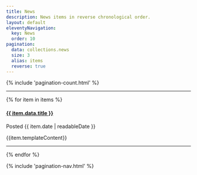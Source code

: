 ```yaml
---
title: News
description: News items in reverse chronological order.
layout: default
eleventyNavigation:
  key: News
  order: 10
pagination:
  data: collections.news
  size: 3
  alias: items
  reverse: true
---
```


{% include 'pagination-count.html' %}
<hr />
{% for item in items %}
  <article>
    <h4>
      <a href="{{item.url}}">{{ item.data.title }}</a>
    </h4>
    <p>
      Posted {{ item.date | readableDate }}
    </p>
    {{item.templateContent}}
  </article>
  <hr />
{% endfor %}

{% include 'pagination-nav.html' %}
